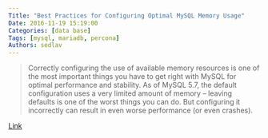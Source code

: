 ```yaml
---
Title: "Best Practices for Configuring Optimal MySQL Memory Usage"
Date: 2016-11-19 15:19:00
Categories: [data base]
Tags: [mysql, mariadb, percona]
Authors: sedlav
---
```


> Correctly configuring the use of available memory resources is one of the most important things you have to get right with MySQL for optimal performance and stability. As of MySQL 5.7, the default configuration uses a very limited amount of memory – leaving defaults is one of the worst things you can do. But configuring it incorrectly can result in even worse performance (or even crashes).

[Link](https://www.percona.com/blog/2016/05/03/best-practices-for-configuring-optimal-mysql-memory-usage/)
